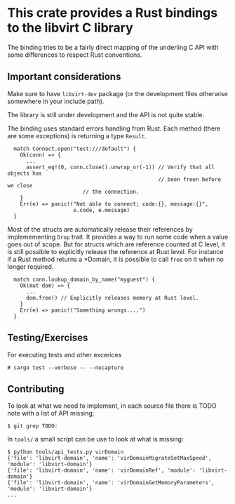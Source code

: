 # This crate provides a Rust bindings to the libvirt C library

The binding tries to be a fairly direct mapping of the underling C API
with some differences to respect Rust conventions.

## Important considerations

Make sure to have `libvirt-dev` package (or the development files
otherwise somewhere in your include path).

The library is still under development and the API is not quite
stable.

The binding uses standard errors handling from Rust. Each method
(there are some exceptions) is returning a type `Result`.

```
  match Connect.open("test:///default") {
    Ok(conn) => {
      ...
      assert_eq!(0, conn.close().unwrap_or(-1)) // Verify that all objects has
                                                // been freen before we close
						// the connection.
    }
    Err(e) => panic!("Not able to connect; code:{}, message:{}",
                     e.code, e.message)
  }
```

Most of the structs are automatically release their references by
implemementing `Drop` trait. It provides a way to run some code when a
value goes out of scope. But for structs which are reference counted
at C level, it is still possible to explicitly release the reference
at Rust level. For instance if a Rust method returns a *Domain, it is
possible to call `free` on it when no longer required.


```
  match conn.lookup_domain_by_name("myguest") {
    Ok(mut dom) => {
      ...
      dom.free() // Explicitly releases memory at Rust level.
    }
    Err(e) => panic!("Something wrongs....")
  }
```

## Testing/Exercises

For executing tests and other excerices

```
# cargo test --verbose -- --nocapture
```

## Contributing

To look at what we need to implement, in each source file there is
TODO note with a list of API missing;

```
$ git grep TODO:
```

In `tools/` a small script can be use to look at what is missing:

```
$ python tools/api_tests.py virDomain
{'file': 'libvirt-domain', 'name': 'virDomainMigrateSetMaxSpeed', 'module': 'libvirt-domain'}
{'file': 'libvirt-domain', 'name': 'virDomainRef', 'module': 'libvirt-domain'}
{'file': 'libvirt-domain', 'name': 'virDomainGetMemoryParameters', 'module': 'libvirt-domain'}
...
```